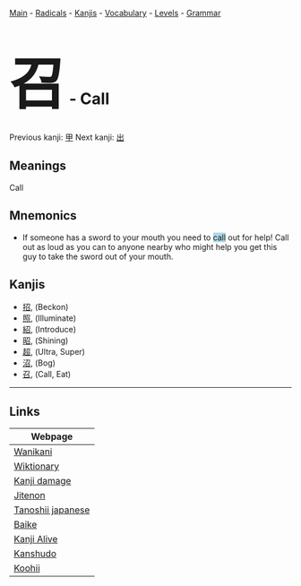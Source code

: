 <style> bigfont {font-size: 100px}</style>
[Main](../README.md) -
[Radicals](../radicals.md) -
[Kanjis](../kanjis.md) -
[Vocabulary](../vocabulary.md) -
[Levels](../levels.md) -
[Grammar](../grammar.md)
# <bigfont> 召</bigfont> - Call 

Previous kanji: [甲](甲.md) Next kanji: [出](出.md) 

## Meanings
 Call
## Mnemonics
 * If someone has a sword to your mouth you need to <span style="background-color:#ADD8E6"> call</span> out for help! Call out as loud as you can to anyone nearby who might help you get this guy to take the sword out of your mouth.


## Kanjis
 * [招](../kanjis/招.md), (Beckon)
* [照](../kanjis/照.md), (Illuminate)
* [紹](../kanjis/紹.md), (Introduce)
* [昭](../kanjis/昭.md), (Shining)
* [超](../kanjis/超.md), (Ultra, Super)
* [沼](../kanjis/沼.md), (Bog)
* [召](../kanjis/召.md), (Call, Eat)



---

## Links 

| Webpage |
| --- |
| [Wanikani          ](https://www.wanikani.com/kanji/召) |
| [Wiktionary        ](https://en.wiktionary.org/wiki/召) |
| [Kanji damage      ](http://www.kanjidamage.com/kanji/search?utf8=✓&q=召) |
| [Jitenon           ](https://jitenon.com/kanji/召) |
| [Tanoshii japanese ](https://www.tanoshiijapanese.com/dictionary/kanji.cfm?k=召) |
| [Baike             ](https://baike.baidu.com/item/召) |
| [Kanji Alive       ](https://app.kanjialive.com/召) |
| [Kanshudo          ](https://www.kanshudo.com/searchmn?q=召) |
| [Koohii            ](https://kanji.koohii.com/study/kanji/召) |
